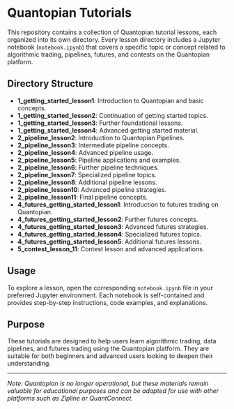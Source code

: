 # Quantopian Tutorials

This repository contains a collection of Quantopian tutorial lessons, each organized into its own directory. Every lesson directory includes a Jupyter notebook (`notebook.ipynb`) that covers a specific topic or concept related to algorithmic trading, pipelines, futures, and contests on the Quantopian platform.

## Directory Structure

- **1_getting_started_lesson1**: Introduction to Quantopian and basic concepts.
- **1_getting_started_lesson2**: Continuation of getting started topics.
- **1_getting_started_lesson3**: Further foundational lessons.
- **1_getting_started_lesson4**: Advanced getting started material.
- **2_pipeline_lesson2**: Introduction to Quantopian Pipelines.
- **2_pipeline_lesson3**: Intermediate pipeline concepts.
- **2_pipeline_lesson4**: Advanced pipeline usage.
- **2_pipeline_lesson5**: Pipeline applications and examples.
- **2_pipeline_lesson6**: Further pipeline techniques.
- **2_pipeline_lesson7**: Specialized pipeline topics.
- **2_pipeline_lesson8**: Additional pipeline lessons.
- **2_pipeline_lesson10**: Advanced pipeline strategies.
- **2_pipeline_lesson11**: Final pipeline concepts.
- **4_futures_getting_started_lesson1**: Introduction to futures trading on Quantopian.
- **4_futures_getting_started_lesson2**: Further futures concepts.
- **4_futures_getting_started_lesson3**: Advanced futures strategies.
- **4_futures_getting_started_lesson4**: Specialized futures topics.
- **4_futures_getting_started_lesson5**: Additional futures lessons.
- **5_contest_lesson_11**: Contest lesson and advanced applications.

## Usage

To explore a lesson, open the corresponding `notebook.ipynb` file in your preferred Jupyter environment. Each notebook is self-contained and provides step-by-step instructions, code examples, and explanations.

## Purpose

These tutorials are designed to help users learn algorithmic trading, data pipelines, and futures trading using the Quantopian platform. They are suitable for both beginners and advanced users looking to deepen their understanding.

---

*Note: Quantopian is no longer operational, but these materials remain valuable for educational purposes and can be adapted for use with other platforms such as Zipline or QuantConnect.* 